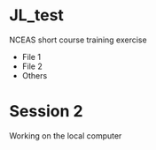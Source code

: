# JL_test
NCEAS short course training exercise

- File 1
- File 2
- Others

# Session 2

Working on the local computer